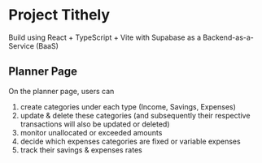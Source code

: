# Project Tithely 
Build using React + TypeScript + Vite with Supabase as a Backend-as-a-Service (BaaS)

## Planner Page
On the planner page, users can
1. create categories under each type (Income, Savings, Expenses)
2. update & delete these categories (and subsequently their respective transactions will also be updated or deleted)
3. monitor unallocated or exceeded amounts
4. decide which expenses categories are fixed or variable expenses
5. track their savings & expenses rates 


